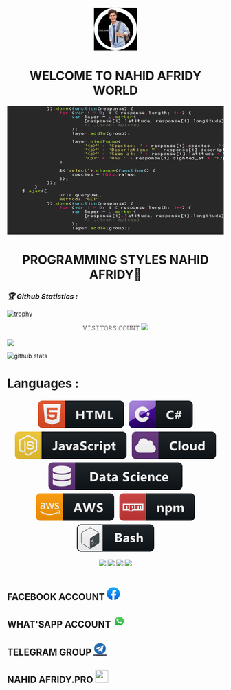 <p align="center">
<img src='NAHID/IMG_20220820_175613_151.jpg' style="height:100px;width:100px;" >
</p>
<h1 align=center>WELCOME TO NAHID AFRIDY WORLD</h1>

<p align="center">
<img src='NAHID/coding.gif' style="height:300px;width:600px;" >
</p>
<h1 align=center>PROGRAMMING STYLES NAHID AFRIDY👑</h1>

<h3><b><i>🏆 Github Statistics :</i></b></h3>
<a href="https://github.com/NAHID-AFRIDY"><img title="trophy" src="https://github-profile-trophy.vercel.app/?username=NAHID-AFRIDY&theme=monokai"></a>
</p>  
<p align="center"> 
 𝚅𝙸𝚂𝙸𝚃𝙾𝚁𝚂 𝙲𝙾𝚄𝙽𝚃
 <img src="https://profile-counter.glitch.me/NAHID-AFRIDY/count.svg" />
</p>
<img align="center" src="https://github-readme-stats.anuraghazra1.vercel.app/api/top-langs/?username=NAHID-AFRIDY&layout=compact&theme=chartreuse-dark" />
<p align="center"> 

![github stats](https://github-readme-stats.vercel.app/api?username=NAHID-AFRIDY&show_icons=true&include_all_commits=true&theme=chartreuse-dark&cache_seconds=3200)

# Languages :
</p>
<p align="center">
<img src="https://raw.githubusercontent.com/8bithemant/8bithemant/master/svg/dev/languages/html.svg" alt="Twitter" style="vertical-align:top; margin:4px"> <img src="https://raw.githubusercontent.com/8bithemant/8bithemant/master/svg/dev/languages/csharp.svg"alt="Twitter" style="vertical-align:top; margin:4px"> <img src="https://raw.githubusercontent.com/8bithemant/8bithemant/master/svg/dev/languages/js.svg" alt="Twitter" style="vertical-align:top; margin:4px"> <img src="https://raw.githubusercontent.com/8bithemant/8bithemant/master/svg/dev/misc/cloud.svg" alt="Twitter" style="vertical-align:top; margin:4px"> <img src="https://raw.githubusercontent.com/8bithemant/8bithemant/master/svg/dev/misc/datascience.svg" alt="Twitter" style="vertical-align:top; margin:4px"> <img src="https://raw.githubusercontent.com/8bithemant/8bithemant/master/svg/dev/services/aws.svg" alt="Twitter" style="vertical-align:top; margin:4px"> <img src="https://raw.githubusercontent.com/8bithemant/8bithemant/master/svg/dev/services/npm.svg" alt="Twitter" style="vertical-align:top; margin:4px"> <img src="https://raw.githubusercontent.com/8bithemant/8bithemant/master/svg/dev/tools/bash.svg" alt="Twitter" style="vertical-align:top; margin:4px">
 </p>

<p align="center">
<code><a href="https://www.python.org/" target="_blank"><img height="50" src="https://www.vectorlogo.zone/logos/python/python-ar21.svg"></a></code>
<code><a href="https://www.linux.org/" target="_blank"><img height="50" src="https://www.vectorlogo.zone/logos/linux/linux-ar21.svg"></a></code>
<code><a href="https://reactjs.org/" target="_blank"><img height="50" src="https://www.vectorlogo.zone/logos/reactjs/reactjs-ar21.svg"></a></code>
<code><a href="https://www.docker.com/" target="_blank"><img height="50" src="https://www.vectorlogo.zone/logos/docker/docker-official.svg"></a></code>
<br/><br/>
</p>

## FACEBOOK ACCOUNT <img src='NAHID/download.jpeg' style="height:30px;width:30px;" >


## WHAT'SAPP ACCOUNT <img src='NAHID/do.jpeg' style="height:30px;width:30px;" >


## TELEGRAM GROUP <img src='NAHID/download_1.png' style="height:30px;width:30px;" >


## NAHID AFRIDY.PRO <img src='NAHID/img/logon.png' style="height:30px;width:30px;" >
